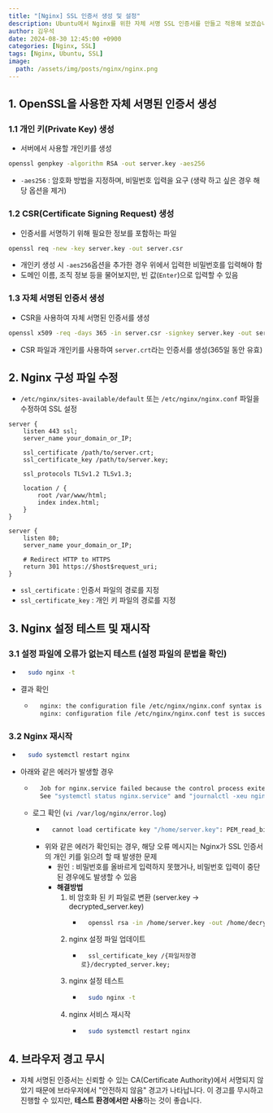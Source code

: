 ```yaml
---
title: "[Nginx] SSL 인증서 생성 및 설정"
description: Ubuntu에서 Nginx를 위한 자체 서명 SSL 인증서를 만들고 적용해 보겠습니다.
author: 김우석
date: 2024-08-30 12:45:00 +0900
categories: [Nginx, SSL]
tags: [Nginx, Ubuntu, SSL]
image:
  path: /assets/img/posts/nginx/nginx.png
---
```


## 1. OpenSSL을 사용한 자체 서명된 인증서 생성

### 1.1 개인 키(Private Key) 생성
- 서버에서 사용할 개인키를 생성

```bash
openssl genpkey -algorithm RSA -out server.key -aes256
```

- `-aes256` : 암호화 방법을 지정하며, 비밀번호 입력을 요구 (생략 하고 싶은 경우 해당 옵션을 제거)


### 1.2 CSR(Certificate Signing Request) 생성
- 인증서를 서명하기 위해 필요한 정보를 포함하는 파일

```bash
openssl req -new -key server.key -out server.csr
```

- 개인키 생성 시 `-aes256`옵션을 추가한 경우 위에서 입력한 비밀번호를 입력해야 함
- 도메인 이름, 조직 정보 등을 물어보지만, 빈 값(`Enter`)으로 입력할 수 있음


### 1.3 자체 서명된 인증서 생성
- CSR을 사용하여 자체 서명된 인증서를 생성
```bash
openssl x509 -req -days 365 -in server.csr -signkey server.key -out server.crt
```
- CSR 파일과 개인키를 사용하여 `server.crt`라는 인증서를 생성(365일 동안 유효)


## 2. Nginx 구성 파일 수정
- `/etc/nginx/sites-available/default` 또는 `/etc/nginx/nginx.conf` 파일을 수정하여 SSL 설정

```nginx
server {
    listen 443 ssl;
    server_name your_domain_or_IP;

    ssl_certificate /path/to/server.crt;
    ssl_certificate_key /path/to/server.key;

    ssl_protocols TLSv1.2 TLSv1.3;

    location / {
        root /var/www/html;
        index index.html;
    }
}

server {
    listen 80;
    server_name your_domain_or_IP;

    # Redirect HTTP to HTTPS
    return 301 https://$host$request_uri;
}
```

- `ssl_certificate` : 인증서 파일의 경로를 지정
- `ssl_certificate_key` : 개인 키 파일의 경로를 지정


## 3. Nginx 설정 테스트 및 재시작

### 3.1 설정 파일에 오류가 없는지 테스트 (설정 파일의 문법을 확인)
- ```bash
    sudo nginx -t
  ```
- 결과 확인
    - ```bash
        nginx: the configuration file /etc/nginx/nginx.conf syntax is ok
        nginx: configuration file /etc/nginx/nginx.conf test is successful
       ```

### 3.2 Nginx 재시작
- ```bash
    sudo systemctl restart nginx
  ```
- 아래와 같은 에러가 발생할 경우
    - ```bash
        Job for nginx.service failed because the control process exited with error code.
        See "systemctl status nginx.service" and "journalctl -xeu nginx.service" for details.
      ```
    - 로그 확인 (`vi /var/log/nginx/error.log`)
        - ```bash
            cannot load certificate key "/home/server.key": PEM_read_bio_PrivateKey() failed (SSL:  error:1400006B:UI routines::processing error:while reading strings error:0480006D:PEM routines::problems getting password error:07880109:common libcrypto routines::interrupted or cancelled error:07880109:common libcrypto routines::interrupted or cancelled error:1C80009F:Provider routines::unable to get passphrase error:1400006B:UI routines::processing error:while reading strings error:0480006D:PEM routines::problems getting password error:07880109:common libcrypto routines::interrupted or cancelled error:04800068:PEM routines::bad password read)
          ```
        - 위와 같은 에러가 확인되는 경우, 해당 오류 메시지는 Nginx가 SSL 인증서의 개인 키를 읽으려 할 때 발생한 문제
            - 원인 : 비밀번호를 올바르게 입력하지 못했거나, 비밀번호 입력이 중단된 경우에도 발생할 수 있음
            - **해결방법**
                1. 비 암호화 된 키 파일로 변환 (server.key -> decrypted_server.key)
                    - ```bash
                        openssl rsa -in /home/server.key -out /home/decrypted_server.key
                      ```
                2. nginx 설정 파일 업데이트
                    - ```nginx
                        ssl_certificate_key /{파일저장경로}/decrypted_server.key;
                      ```
                3. nginx 설정 테스트 
                    - ```bash
                        sudo nginx -t
                      ```
                4. nginx 서비스 재시작
                    - ```bash
                        sudo systemctl restart nginx
                      ```


## 4. 브라우저 경고 무시
- 자체 서명된 인증서는 신뢰할 수 있는 CA(Certificate Authority)에서 서명되지 않았기 때문에 브라우저에서 "안전하지 않음" 경고가 나타납니다. 이 경고를 무시하고 진행할 수 있지만, **테스트 환경에서만 사용**하는 것이 좋습니다.